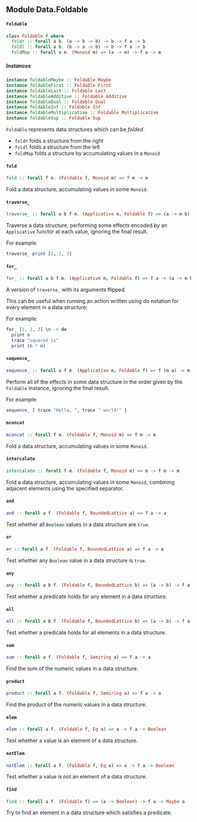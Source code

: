 ## Module Data.Foldable

#### `Foldable`

``` purescript
class Foldable f where
  foldr :: forall a b. (a -> b -> b) -> b -> f a -> b
  foldl :: forall a b. (b -> a -> b) -> b -> f a -> b
  foldMap :: forall a m. (Monoid m) => (a -> m) -> f a -> m
```

##### Instances
``` purescript
instance foldableMaybe :: Foldable Maybe
instance foldableFirst :: Foldable First
instance foldableLast :: Foldable Last
instance foldableAdditive :: Foldable Additive
instance foldableDual :: Foldable Dual
instance foldableInf :: Foldable Inf
instance foldableMultiplicative :: Foldable Multiplicative
instance foldableSup :: Foldable Sup
```

`Foldable` represents data structures which can be _folded_.

- `foldr` folds a structure from the right
- `foldl` folds a structure from the left
- `foldMap` folds a structure by accumulating values in a `Monoid`

#### `fold`

``` purescript
fold :: forall f m. (Foldable f, Monoid m) => f m -> m
```

Fold a data structure, accumulating values in some `Monoid`.

#### `traverse_`

``` purescript
traverse_ :: forall a b f m. (Applicative m, Foldable f) => (a -> m b) -> f a -> m Unit
```

Traverse a data structure, performing some effects encoded by an
`Applicative` functor at each value, ignoring the final result.

For example:

```purescript
traverse_ print [1, 2, 3]
```

#### `for_`

``` purescript
for_ :: forall a b f m. (Applicative m, Foldable f) => f a -> (a -> m b) -> m Unit
```

A version of `traverse_` with its arguments flipped.

This can be useful when running an action written using do notation
for every element in a data structure:

For example:

```purescript
for_ [1, 2, 3] \n -> do
  print n
  trace "squared is"
  print (n * n)
```

#### `sequence_`

``` purescript
sequence_ :: forall a f m. (Applicative m, Foldable f) => f (m a) -> m Unit
```

Perform all of the effects in some data structure in the order
given by the `Foldable` instance, ignoring the final result.

For example:

```purescript
sequence_ [ trace "Hello, ", trace " world!" ]
```

#### `mconcat`

``` purescript
mconcat :: forall f m. (Foldable f, Monoid m) => f m -> m
```

Fold a data structure, accumulating values in some `Monoid`.

#### `intercalate`

``` purescript
intercalate :: forall f m. (Foldable f, Monoid m) => m -> f m -> m
```

Fold a data structure, accumulating values in some `Monoid`,
combining adjacent elements using the specified separator.

#### `and`

``` purescript
and :: forall a f. (Foldable f, BoundedLattice a) => f a -> a
```

Test whether all `Boolean` values in a data structure are `true`.

#### `or`

``` purescript
or :: forall a f. (Foldable f, BoundedLattice a) => f a -> a
```

Test whether any `Boolean` value in a data structure is `true`.

#### `any`

``` purescript
any :: forall a b f. (Foldable f, BoundedLattice b) => (a -> b) -> f a -> b
```

Test whether a predicate holds for any element in a data structure.

#### `all`

``` purescript
all :: forall a b f. (Foldable f, BoundedLattice b) => (a -> b) -> f a -> b
```

Test whether a predicate holds for all elements in a data structure.

#### `sum`

``` purescript
sum :: forall a f. (Foldable f, Semiring a) => f a -> a
```

Find the sum of the numeric values in a data structure.

#### `product`

``` purescript
product :: forall a f. (Foldable f, Semiring a) => f a -> a
```

Find the product of the numeric values in a data structure.

#### `elem`

``` purescript
elem :: forall a f. (Foldable f, Eq a) => a -> f a -> Boolean
```

Test whether a value is an element of a data structure.

#### `notElem`

``` purescript
notElem :: forall a f. (Foldable f, Eq a) => a -> f a -> Boolean
```

Test whether a value is not an element of a data structure.

#### `find`

``` purescript
find :: forall a f. (Foldable f) => (a -> Boolean) -> f a -> Maybe a
```

Try to find an element in a data structure which satisfies a predicate.


